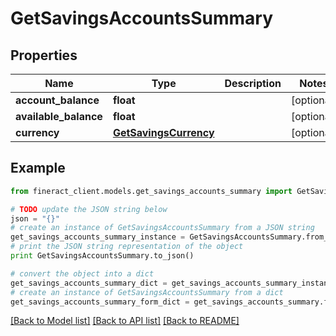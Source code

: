 # GetSavingsAccountsSummary


## Properties

Name | Type | Description | Notes
------------ | ------------- | ------------- | -------------
**account_balance** | **float** |  | [optional] 
**available_balance** | **float** |  | [optional] 
**currency** | [**GetSavingsCurrency**](GetSavingsCurrency.md) |  | [optional] 

## Example

```python
from fineract_client.models.get_savings_accounts_summary import GetSavingsAccountsSummary

# TODO update the JSON string below
json = "{}"
# create an instance of GetSavingsAccountsSummary from a JSON string
get_savings_accounts_summary_instance = GetSavingsAccountsSummary.from_json(json)
# print the JSON string representation of the object
print GetSavingsAccountsSummary.to_json()

# convert the object into a dict
get_savings_accounts_summary_dict = get_savings_accounts_summary_instance.to_dict()
# create an instance of GetSavingsAccountsSummary from a dict
get_savings_accounts_summary_form_dict = get_savings_accounts_summary.from_dict(get_savings_accounts_summary_dict)
```
[[Back to Model list]](../README.md#documentation-for-models) [[Back to API list]](../README.md#documentation-for-api-endpoints) [[Back to README]](../README.md)


